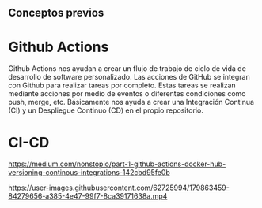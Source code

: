 ## Conceptos previos
# Github Actions

Github Actions nos ayudan a crear un flujo de trabajo de ciclo de vida de desarrollo de software personalizado. Las acciones de GitHub se integran con Github para realizar tareas por completo.
Estas tareas se realizan mediante acciones por medio de eventos o diferentes condiciones como push, merge, etc. Básicamente nos ayuda a crear una Integración Continua (CI) y un Despliegue Continuo (CD) en el propio repositorio.

# CI-CD

https://medium.com/nonstopio/part-1-github-actions-docker-hub-versioning-continous-integrations-142cbd95fe0b


https://user-images.githubusercontent.com/62725994/179863459-84279656-a385-4e47-99f7-8ca39171638a.mp4
